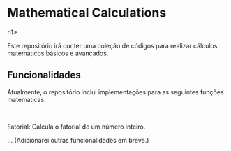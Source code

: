 <h1>Mathematical Calculations</h1>h1>
<p>Este repositório irá conter uma coleção de códigos para realizar cálculos matemáticos básicos e avançados.</p>

<h2>Funcionalidades</h2>
<p>Atualmente, o repositório inclui implementações para as seguintes funções matemáticas:</p><br>

<p>Fatorial: Calcula o fatorial de um número inteiro.</p>
<p>... (Adicionarei outras funcionalidades em breve.)</p>

